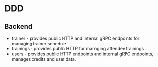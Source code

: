 # DDD

## Backend

- trainer - provides public HTTP and internal gRPC endpoints for managing trainer schedule
- trainings - provides public HTTP for managing attendee trainings
- users - provides public HTTP endpoints and internal gRPC endpoints, manages credits and user data.

